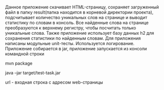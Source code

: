 Данное приложение скачивает  HTML-страницу, сохраняет загруженный файл в папку result(папка находится в корневой директории проекта), подсчитывает количество уникальных слов на странице и выводит статистику по словам в консоль. Все найденные слова на странице преобразуются к верхнему регистру, чтобы посчитать только уникальные слова. Также приложение использует базу данных h2 для сохранения статистики по найденным словам. Для приложения написаны  модульные unit-тесты. Используется логирование. Приложение собирается в jar, приложение запускается из консоли командной строки  

mvn package  

java –jar target/test-task.jar <url>  
  
url - входная строка с адресом web-страницы
